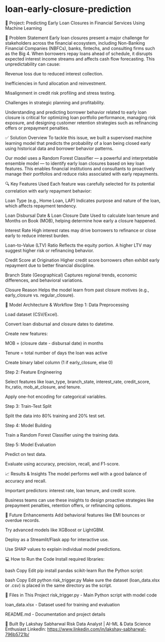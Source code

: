 # loan-early-closure-prediction
🎯 Project: Predicting Early Loan Closures in Financial Services Using Machine Learning

📌 Problem Statement
Early loan closures present a major challenge for stakeholders across the financial ecosystem, including Non-Banking Financial Companies (NBFCs), banks, fintechs, and consulting firms such as the Big 4. When borrowers repay loans ahead of schedule, it disrupts expected interest income streams and affects cash flow forecasting. This unpredictability can cause:

Revenue loss due to reduced interest collection.

Inefficiencies in fund allocation and reinvestment.

Misalignment in credit risk profiling and stress testing.

Challenges in strategic planning and profitability.

Understanding and predicting borrower behavior related to early loan closure is critical for optimizing loan portfolio performance, managing risk exposure, and designing customer retention strategies such as refinancing offers or prepayment penalties.

✅ Solution Overview
To tackle this issue, we built a supervised machine learning model that predicts the probability of a loan being closed early using historical data and borrower behavior patterns.

Our model uses a Random Forest Classifier — a powerful and interpretable ensemble model — to identify early loan closures based on key loan features. This enables financial institutions and consultants to proactively manage their portfolios and reduce risks associated with early repayments.

🔍 Key Features Used
Each feature was carefully selected for its potential correlation with early repayment behavior:

Loan Type (e.g., Home Loan, LAP)
Indicates purpose and nature of the loan, which affects repayment tendency.

Loan Disbursal Date & Loan Closure Date
Used to calculate loan tenure and Months on Book (MOB), helping determine how early a closure happened.

Interest Rate
High interest rates may drive borrowers to refinance or close early to reduce interest burden.

Loan-to-Value (LTV) Ratio
Reflects the equity portion. A higher LTV may suggest higher risk or refinancing behavior.

Credit Score at Origination
Higher credit score borrowers often exhibit early repayment due to better financial discipline.

Branch State (Geographical)
Captures regional trends, economic differences, and behavioral variations.

Closure Reason
Helps the model learn from past closure motives (e.g., early_closure vs. regular_closure).

🧠 Model Architecture & Workflow
Step 1: Data Preprocessing

Load dataset (CSV/Excel).

Convert loan disbursal and closure dates to datetime.

Create new features:

MOB = (closure date - disbursal date) in months

Tenure = total number of days the loan was active

Create binary label column (1 if early_closure, else 0)

Step 2: Feature Engineering

Select features like loan_type, branch_state, interest_rate, credit_score, ltv_ratio, mob_at_closure, and tenure.

Apply one-hot encoding for categorical variables.

Step 3: Train-Test Split

Split the data into 80% training and 20% test set.

Step 4: Model Building

Train a Random Forest Classifier using the training data.

Step 5: Model Evaluation

Predict on test data.

Evaluate using accuracy, precision, recall, and F1-score.

📈 Results & Insights
The model performs well with a good balance of accuracy and recall.

Important predictors: interest rate, loan tenure, and credit score.

Business teams can use these insights to design proactive strategies like prepayment penalties, retention offers, or refinancing options.

🚀 Future Enhancements
Add behavioral features like EMI bounces or overdue records.

Try advanced models like XGBoost or LightGBM.

Deploy as a Streamlit/Flask app for interactive use.

Use SHAP values to explain individual model predictions.

💻 How to Run the Code
Install required libraries:

bash
Copy
Edit
pip install pandas scikit-learn
Run the Python script:

bash
Copy
Edit
python risk_trigger.py
Make sure the dataset (loan_data.xlsx or .csv) is placed in the same directory as the script.

📂 Files in This Project
risk_trigger.py - Main Python script with model code

loan_data.xlsx - Dataset used for training and evaluation

README.md - Documentation and project details

🤝 Built By
Lakshay Sabharwal
Risk Data Analyst | AI-ML & Data Science Enthusiast
LinkedIn: https://www.linkedin.com/in/lakshay-sabharwal-796b5721b/
